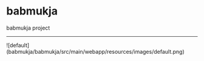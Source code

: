 # babmukja
babmukja project
<hr/>
![default](babmukja/babmukja/src/main/webapp/resources/images/default.png)
